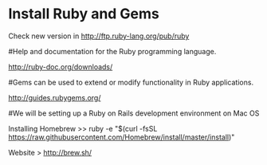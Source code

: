 # Install Ruby and Gems

  Check new version in http://ftp.ruby-lang.org/pub/ruby

#Help and documentation for the Ruby programming language.
  
  http://ruby-doc.org/downloads/

#Gems can be used to extend or modify functionality in Ruby applications. 

  http://guides.rubygems.org/

#We will be setting up a Ruby on Rails development environment on Mac OS

  Installing Homebrew >> ruby -e "$(curl -fsSL https://raw.githubusercontent.com/Homebrew/install/master/install)" 
  
  Website > http://brew.sh/

